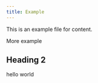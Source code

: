 ```yaml
---
title: Example
---
```


This is an example file for content.

More example

## Heading 2

hello world
